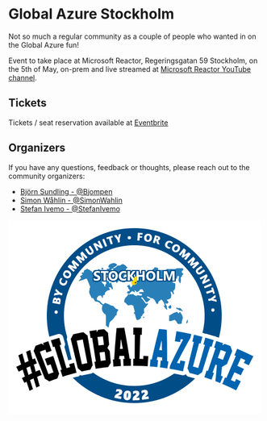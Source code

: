 # Global Azure Stockholm

Not so much a regular community as a couple of people who wanted in on the Global Azure fun!

Event to take place at Microsoft Reactor, Regeringsgatan 59 Stockholm, on the 5th of May, on-prem and live streamed at [Microsoft Reactor YouTube channel](https://www.youtube.com/c/MicrosoftReactor1/featured).

## Tickets

Tickets / seat reservation available at [Eventbrite](https://www.eventbrite.com/e/global-azure-bootcamp-2022-stockholm-tickets-269595927677)

## Organizers

If you have any questions, feedback or thoughts, please reach out to the community organizers:

- [Björn Sundling - @Bjompen](https://twitter.com/Bjompen)
- [Simon Wåhlin - @SimonWahlin](https://twitter.com/SimonWahlin)
- [Stefan Ivemo - @StefanIvemo](https://twitter.com/StefanIvemo)

![Global Azure Stockholm](./gasthlm.png)